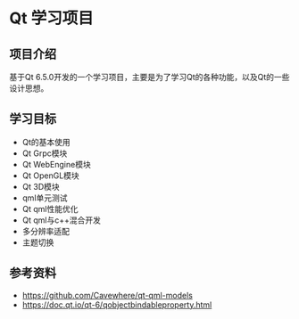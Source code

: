 # Qt 学习项目

## 项目介绍
基于Qt 6.5.0开发的一个学习项目，主要是为了学习Qt的各种功能，以及Qt的一些设计思想。

## 学习目标
- Qt的基本使用
- Qt Grpc模块
- Qt WebEngine模块
- Qt OpenGL模块
- Qt 3D模块
- qml单元测试
- Qt qml性能优化
- Qt qml与c++混合开发
- 多分辨率适配
- 主题切换

## 参考资料 
- https://github.com/Cavewhere/qt-qml-models
- https://doc.qt.io/qt-6/qobjectbindableproperty.html

